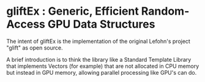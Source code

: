 # gliftEx : Generic, Efficient Random-Access GPU Data Structures 

The intent of gliftEx is the implementation of the original Lefohn's project "glift" as open source.

A brief introduction is to think the library like a Standard Template Library that implements Vectors (for example)
that are not allocated in CPU memory but instead in GPU memory, allowing parallel processing like GPU's can do.
